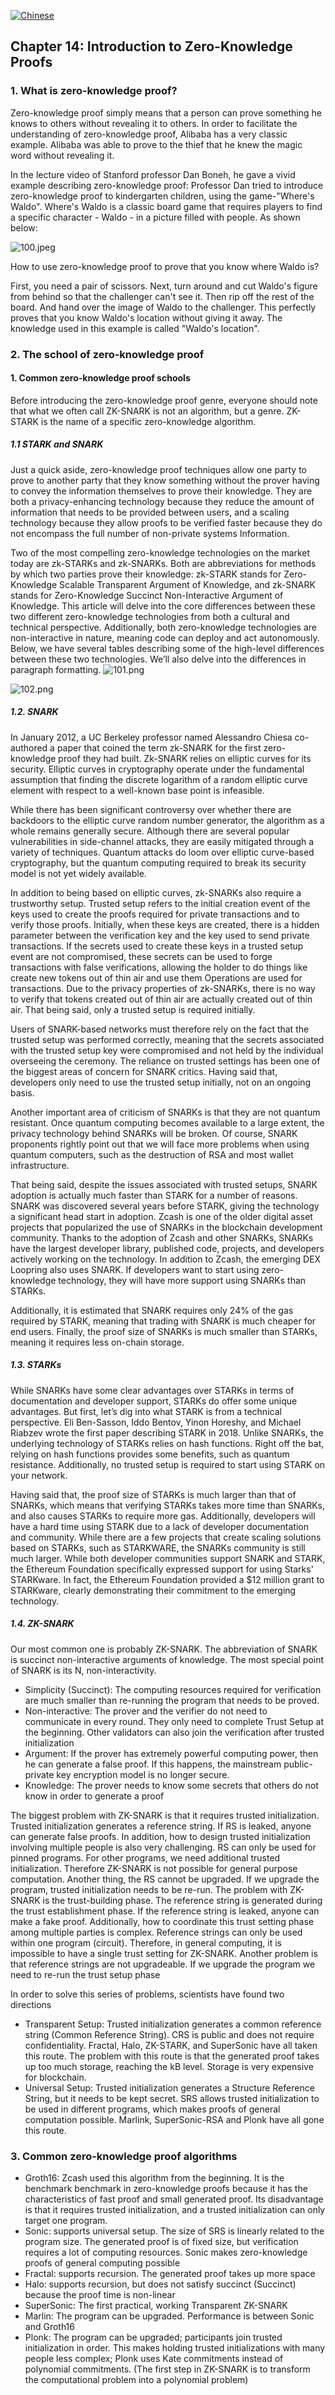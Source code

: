 [![Chinese](https://img.shields.io/badge/Chinese-README-red)](zkp_introduce.md)

## Chapter 14: Introduction to Zero-Knowledge Proofs

### 1. What is zero-knowledge proof?

Zero-knowledge proof simply means that a person can prove something he knows to others without revealing it to others. In order to facilitate the understanding of zero-knowledge proof, Alibaba has a very classic example. Alibaba was able to prove to the thief that he knew the magic word without revealing it.

In the lecture video of Stanford professor Dan Boneh, he gave a vivid example describing zero-knowledge proof: Professor Dan tried to introduce zero-knowledge proof to kindergarten children, using the game-"Where's Waldo". Where's Waldo is a classic board game that requires players to find a specific character - Waldo - in a picture filled with people. As shown below:

![100.jpeg](https://github.com/guoshijiang/cryptography/blob/master/img/100.jpeg)

How to use zero-knowledge proof to prove that you know where Waldo is?

First, you need a pair of scissors. Next, turn around and cut Waldo's figure from behind so that the challenger can't see it. Then rip off the rest of the board. And hand over the image of Waldo to the challenger. This perfectly proves that you know Waldo's location without giving it away. The knowledge used in this example is called "Waldo's location".

### 2. The school of zero-knowledge proof

#### 1. Common zero-knowledge proof schools
Before introducing the zero-knowledge proof genre, everyone should note that what we often call ZK-SNARK is not an algorithm, but a genre. ZK-STARK is the name of a specific zero-knowledge algorithm.
##### 1.1 STARK and SNARK

Just a quick aside, zero-knowledge proof techniques allow one party to prove to another party that they know something without the prover having to convey the information themselves to prove their knowledge. They are both a privacy-enhancing technology because they reduce the amount of information that needs to be provided between users, and a scaling technology because they allow proofs to be verified faster because they do not encompass the full number of non-private systems Information.

Two of the most compelling zero-knowledge technologies on the market today are zk-STARKs and zk-SNARKs. Both are abbreviations for methods by which two parties prove their knowledge: zk-STARK stands for Zero-Knowledge Scalable Transparent Argument of Knowledge, and zk-SNARK stands for Zero-Knowledge Succinct Non-Interactive Argument of Knowledge. This article will delve into the core differences between these two different zero-knowledge technologies from both a cultural and technical perspective. Additionally, both zero-knowledge technologies are non-interactive in nature, meaning code can deploy and act autonomously.
Below, we have several tables describing some of the high-level differences between these two technologies. We’ll also delve into the differences in paragraph formatting.
![101.png](https://github.com/guoshijiang/cryptography/blob/master/img/101.png)

![102.png](https://github.com/guoshijiang/cryptography/blob/master/img/102.png)

##### 1.2. SNARK
In January 2012, a UC Berkeley professor named Alessandro Chiesa co-authored a paper that coined the term zk-SNARK for the first zero-knowledge proof they had built. Zk-SNARK relies on elliptic curves for its security. Elliptic curves in cryptography operate under the fundamental assumption that finding the discrete logarithm of a random elliptic curve element with respect to a well-known base point is infeasible.

While there has been significant controversy over whether there are backdoors to the elliptic curve random number generator, the algorithm as a whole remains generally secure. Although there are several popular vulnerabilities in side-channel attacks, they are easily mitigated through a variety of techniques. Quantum attacks do loom over elliptic curve-based cryptography, but the quantum computing required to break its security model is not yet widely available.

In addition to being based on elliptic curves, zk-SNARKs also require a trustworthy setup. Trusted setup refers to the initial creation event of the keys used to create the proofs required for private transactions and to verify those proofs. Initially, when these keys are created, there is a hidden parameter between the verification key and the key used to send private transactions. If the secrets used to create these keys in a trusted setup event are not compromised, these secrets can be used to forge transactions with false verifications, allowing the holder to do things like create new tokens out of thin air and use them Operations are used for transactions. Due to the privacy properties of zk-SNARKs, there is no way to verify that tokens created out of thin air are actually created out of thin air. That being said, only a trusted setup is required initially.

Users of SNARK-based networks must therefore rely on the fact that the trusted setup was performed correctly, meaning that the secrets associated with the trusted setup key were compromised and not held by the individual overseeing the ceremony. The reliance on trusted settings has been one of the biggest areas of concern for SNARK critics. Having said that, developers only need to use the trusted setup initially, not on an ongoing basis.

Another important area of ​​criticism of SNARKs is that they are not quantum resistant. Once quantum computing becomes available to a large extent, the privacy technology behind SNARKs will be broken. Of course, SNARK proponents rightly point out that we will face more problems when using quantum computers, such as the destruction of RSA and most wallet infrastructure.

That being said, despite the issues associated with trusted setups, SNARK adoption is actually much faster than STARK for a number of reasons. SNARK was discovered several years before STARK, giving the technology a significant head start in adoption. Zcash is one of the older digital asset projects that popularized the use of SNARKs in the blockchain development community. Thanks to the adoption of Zcash and other SNARKs, SNARKs have the largest developer library, published code, projects, and developers actively working on the technology. In addition to Zcash, the emerging DEX Loopring also uses SNARK. If developers want to start using zero-knowledge technology, they will have more support using SNARKs than STARKs.

Additionally, it is estimated that SNARK requires only 24% of the gas required by STARK, meaning that trading with SNARK is much cheaper for end users. Finally, the proof size of SNARKs is much smaller than STARKs, meaning it requires less on-chain storage.

##### 1.3. STARKs
While SNARKs have some clear advantages over STARKs in terms of documentation and developer support, STARKs do offer some unique advantages. But first, let’s dig into what STARK is from a technical perspective.
Eli Ben-Sasson, Iddo Bentov, Yinon Horeshy, and Michael Riabzev wrote the first paper describing STARK in 2018. Unlike SNARKs, the underlying technology of STARKs relies on hash functions. Right off the bat, relying on hash functions provides some benefits, such as quantum resistance. Additionally, no trusted setup is required to start using STARK on your network.

Having said that, the proof size of STARKs is much larger than that of SNARKs, which means that verifying STARKs takes more time than SNARKs, and also causes STARKs to require more gas.
Additionally, developers will have a hard time using STARK due to a lack of developer documentation and community. While there are a few projects that create scaling solutions based on STARKs, such as STARKWARE, the SNARKs community is still much larger.
While both developer communities support SNARK and STARK, the Ethereum Foundation specifically expressed support for using Starks' STARKware. In fact, the Ethereum Foundation provided a $12 million grant to STARKware, clearly demonstrating their commitment to the emerging technology.

##### 1.4. ZK-SNARK

Our most common one is probably ZK-SNARK. The abbreviation of SNARK is succinct non-interactive arguments of knowledge. The most special point of SNARK is its N, non-interactivity.
- Simplicity (Succinct): The computing resources required for verification are much smaller than re-running the program that needs to be proved.
- Non-interactive: The prover and the verifier do not need to communicate in every round. They only need to complete Trust Setup at the beginning. Other validators can also join the verification after trusted initialization
- Argument: If the prover has extremely powerful computing power, then he can generate a false proof. If this happens, the mainstream public-private key encryption model is no longer secure.
- Knowledge: The prover needs to know some secrets that others do not know in order to generate a proof

The biggest problem with ZK-SNARK is that it requires trusted initialization. Trusted initialization generates a reference string. If RS is leaked, anyone can generate false proofs. In addition, how to design trusted initialization involving multiple people is also very challenging. RS can only be used for pinned programs. For other programs, we need additional trusted initialization. Therefore ZK-SNARK is not possible for general purpose computation. Another thing, the RS cannot be upgraded. If we upgrade the program, trusted initialization needs to be re-run.
The problem with ZK-SNARK is the trust-building phase. The reference string is generated during the trust establishment phase. If the reference string is leaked, anyone can make a fake proof. Additionally, how to coordinate this trust setting phase among multiple parties is complex. Reference strings can only be used within one program (circuit). Therefore, in general computing, it is impossible to have a single trust setting for ZK-SNARK. Another problem is that reference strings are not upgradeable. If we upgrade the program we need to re-run the trust setup phase

In order to solve this series of problems, scientists have found two directions

- Transparent Setup: Trusted initialization generates a common reference string (Common Reference String). CRS is public and does not require confidentiality. Fractal, Halo, ZK-STARK, and SuperSonic have all taken this route. The problem with this route is that the generated proof takes up too much storage, reaching the kB level. Storage is very expensive for blockchain.
- Universal Setup: Trusted initialization generates a Structure Reference String, but it needs to be kept secret. SRS allows trusted initialization to be used in different programs, which makes proofs of general computation possible. Marlink, SuperSonic-RSA and Plonk have all gone this route.

### 3. Common zero-knowledge proof algorithms

- Groth16: Zcash used this algorithm from the beginning. It is the benchmark benchmark in zero-knowledge proofs because it has the characteristics of fast proof and small generated proof. Its disadvantage is that it requires trusted initialization, and a trusted initialization can only target one program.
- Sonic: supports universal setup. The size of SRS is linearly related to the program size. The generated proof is of fixed size, but verification requires a lot of computing resources. Sonic makes zero-knowledge proofs of general computing possible
- Fractal: supports recursion. The generated proof takes up more space
- Halo: supports recursion, but does not satisfy succinct (Succinct) because the proof time is non-linear
- SuperSonic: The first practical, working Transparent ZK-SNARK
- Marlin: The program can be upgraded. Performance is between Sonic and Groth16
- Plonk: The program can be upgraded; participants join trusted initialization in order. This makes holding trusted initializations with many people less complex; Plonk uses Kate commitments instead of polynomial commitments. (The first step in ZK-SNARK is to transform the computational problem into a polynomial problem)
